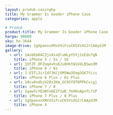 ```yaml
---
layout: produk-casinghp
title: My Grammer Is Gooder iPhone Case
categories: apple

# Produk
product-title: My Grammer Is Gooder iPhone Case
harga: 90000
sku: hn-3644
image-drive: 1gXpanxxXMxVXiFcuCKSVsXG2rCAAydJM
gallery:
  - url: 1AvbEm04CZjuXsxQlvWLpYSYj2xEdn7qN
    title: iPhone 5 / 5s / SE
  - url: 1UfZF_0FZoq4vhs8Ju8HktWiU4LBSwo3M
    title: iPhone 6 / 6s
  - url: 1-E5Ti3irIdfJKCjXM5Ww3EmgSGK7tLcs
    title: iPhone 6 Plus / 6s Plus
  - url: 10cu0ndhjU28s3Km_GC05f8T8PPkCvigj
    title: iPhone 7 / 8
  - url: 1gawYcYEUNfo6EZf1wD_fmXKnApnfLYiP
    title: iPhone 7 Plus / 8 Plus
  - url: 1gXpanxxXMxVXiFcuCKSVsXG2rCAAydJM
    title: iPhone X
---
```

